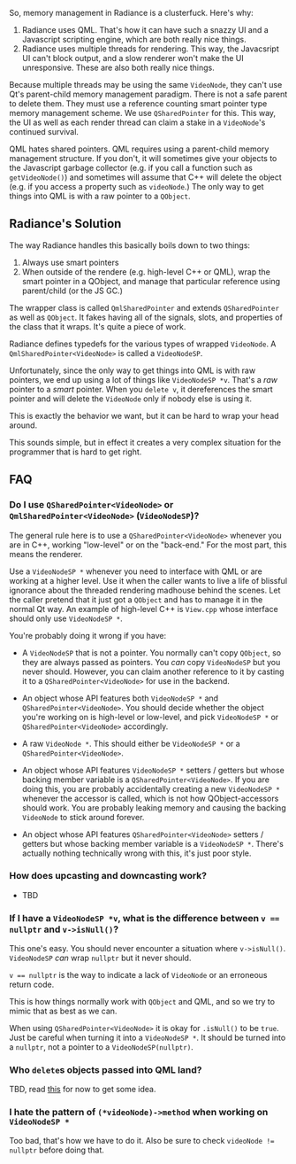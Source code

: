 So, memory management in Radiance is a clusterfuck. Here's why:

1. Radiance uses QML. That's how it can have such a snazzy UI and a Javascript scripting engine, which are both really nice things.
2. Radiance uses multiple threads for rendering. This way, the Javacsript UI can't block output, and a slow renderer won't make the UI unresponsive. These are also both really nice things.

Because multiple threads may be using the same `VideoNode`, they can't use Qt's parent-child memory management paradigm. There is not a safe parent to delete them. They must use a reference counting smart pointer type memory management scheme. We use `QSharedPointer` for this. This way, the UI as well as each render thread can claim a stake in a `VideoNode`'s continued survival.

QML hates shared pointers. QML requires using a parent-child memory management structure. If you don't, it will sometimes give your objects to the Javascript garbage collector (e.g. if you call a function such as `getVideoNode()`) and sometimes will assume that C++ will delete the object (e.g. if you access a property such as `videoNode`.) The only way to get things into QML is with a raw pointer to a `QObject`.

## Radiance's Solution

The way Radiance handles this basically boils down to two things:

1. Always use smart pointers
2. When outside of the rendere (e.g. high-level C++ or QML), wrap the smart pointer in a QObject, and manage that particular reference using parent/child (or the JS GC.)

The wrapper class is called `QmlSharedPointer` and extends `QSharedPointer` as well as `QObject`. It fakes having all of the signals, slots, and properties of the class that it wraps. It's quite a piece of work.

Radiance defines typedefs for the various types of wrapped `VideoNode`. A `QmlSharedPointer<VideoNode>` is called a `VideoNodeSP`.

Unfortunately, since the only way to get things into QML is with raw pointers, we end up using a lot of things like `VideoNodeSP *v`.
That's a *raw* pointer to a *smart* pointer.
When you `delete v`, it dereferences the smart pointer and will delete the `VideoNode` only if nobody else is using it.

This is exactly the behavior we want, but it can be hard to wrap your head around.

This sounds simple, but in effect it creates a very complex situation for the programmer that is hard to get right.

## FAQ

### Do I use `QSharedPointer<VideoNode>` or `QmlSharedPointer<VideoNode>` (`VideoNodeSP`)?

The general rule here is to use a `QSharedPointer<VideoNode>` whenever you are in C++,
working "low-level" or on the "back-end." For the most part, this means the renderer.

Use a `VideoNodeSP *` whenever you need to interface with QML or are working at a higher level.
Use it when the caller wants to live a life of blissful ignorance about the threaded rendering madhouse behind the scenes.
Let the caller pretend that it just got a `QObject` and has to manage it in the normal Qt way.
An example of high-level C++ is `View.cpp` whose interface should only use `VideoNodeSP *`.

You're probably doing it wrong if you have:

- A `VideoNodeSP` that is not a pointer. You normally can't copy `QObject`, so they are always passed as pointers.
  You *can* copy `VideoNodeSP` but you never should.
  However, you can claim another reference to it by
  casting it to a `QSharedPointer<VideoNode>` for use in the backend.

- An object whose API features both `VideoNodeSP *` and `QSharedPointer<VideoNode>`.
  You should decide whether the object you're working on is high-level or low-level,
  and pick `VideoNodeSP *` or `QSharedPointer<VideoNode>` accordingly.

- A raw `VideoNode *`. This should either be `VideoNodeSP *` or a `QSharedPointer<VideoNode>`.

- An object whose API features `VideoNodeSP *` setters / getters but whose backing member variable is a `QSharedPointer<VideoNode>`.
  If you are doing this, you are probably accidentally creating a new `VideoNodeSP *` whenever the accessor is called,
  which is not how QObject-accessors should work. You are probably leaking memory
  and causing the backing `VideoNode` to stick around forever.

- An object whose API features `QSharedPointer<VideoNode>` setters / getters but whose backing member variable is a `VideoNodeSP *`.
  There's actually nothing technically wrong with this, it's just poor style.

### How does upcasting and downcasting work?

- TBD

### If I have a `VideoNodeSP *v`, what is the difference between `v == nullptr` and `v->isNull()`?

This one's easy. You should never encounter a situation where `v->isNull()`.
`VideoNodeSP` *can* wrap `nullptr` but it never should.

`v == nullptr` is the way to indicate a lack of `VideoNode` or an erroneous return code.

This is how things normally work with `QObject` and QML, and so we try to mimic that as best as we can.

When using `QSharedPointer<VideoNode>` it is okay for `.isNull()` to be `true`.
Just be careful when turning it into a `VideoNodeSP *`.
It should be turned into a `nullptr`, not a pointer to a `VideoNodeSP(nullptr)`.

### Who `delete`s objects passed into QML land?

TBD, read [this](https://wiki.qt.io/Shared_Pointers_and_QML_Ownership) for now to get some idea.

### I hate the pattern of `(*videoNode)->method` when working on `VideoNodeSP *`

Too bad, that's how we have to do it. Also be sure to check `videoNode != nullptr` before doing that.
